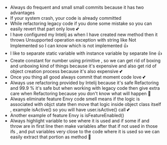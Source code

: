 - Always do frequent and small small commits because it has two advantages
- If your system crash, your code is already committed
- While refactoring legacy code if you done some mistake so you can easily revert that part only love 💕
- I have configured my Intelij as when I have created new method then it throws Unsupported operation exception with string like Not Implemented so I can know which is not implemented 👍
- I like to separate static variable with instance variable by separate line 👍
- Create constant for number using primitive , so we can get rid of boxing and unboxing kind of things because it's expensive and also get rid of object creation process because it's also expensive 💕
- Once you thing all good always commit that moment code love 💕
- Always use refactoring provided by Intelij because it's safe Refactoring and 99.9 % it's safe but when working with legacy code then give extra care when Refactoring because you don't know what will happen 🤞
- Always eliminate feature Envy code smell means if the logic is associated with objct state then move that logic inside object class itself , example isActive() so you will have user.isActive() call 💕
- Another example of feature Envy is isFeatureEnabled()
- Always highlight variable to see where it is used and if some if and throw are in first line then make variables after that if not used in those ifs , and put variables very close to the code where it is used so we can easily extract that portion as method 🥳

